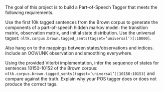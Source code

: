 The goal of this project is to build a Part-of-Speech Tagger that meets the following requirements. 

Use the first 10k tagged sentences from the Brown corpus to generate the components of a part-of-speech hidden markov model: the transition matrix, observation matrix, and initial state distribution. Use the universal tagset: `nltk.corpus.brown.tagged_sents(tagset=’universal’)[:10000]`.

Also hang on to the mappings between states/observations and indices. Include an OOV/UNK observation and smoothing everywhere.

Using the provided Viterbi implementation, infer the sequence of states for sentences 10150-10152 of the Brown corpus: `nltk.corpus.brown.tagged_sents(tagset=’universal’)[10150:10153]` and compare against the truth. Explain why your POS tagger does or does not produce the correct tags.